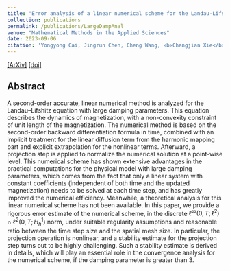```yaml
---
title: "Error analysis of a linear numerical scheme for the Landau-Lifshitz equation with large damping parameters"
collection: publications
permalink: /publications/LargeDampAnal
venue: "Mathematical Methods in the Applied Sciences"
date: 2023-09-06
citation: 'Yongyong Cai, Jingrun Chen, Cheng Wang, <b>Changjian Xie</b>.'
---
```

[[ArXiv]](https://arxiv.org/pdf/2111.07537.pdf)
[[doi]](https://doi.org/10.1002/mma.9601)


## Abstract
A second-order accurate, linear numerical method is analyzed for the Landau–Lifshitz equation with large damping parameters. 
This equation describes the dynamics of magnetization, with a non-convexity constraint of unit length of the magnetization. 
The numerical method is based on the second-order backward differentiation formula in time, combined with an implicit treatment for 
the linear diffusion term from the harmonic mapping part and explicit extrapolation for the nonlinear terms. Afterward, a projection 
step is applied to normalize the numerical solution at a point-wise level. This numerical scheme has shown extensive advantages in the 
practical computations for the physical model with large damping parameters, which comes from the fact that only a linear system with 
constant coefficients (independent of both time and the updated magnetization) needs to be solved at each time step, and has greatly
improved the numerical efficiency. Meanwhile, a theoretical analysis for this linear numerical scheme has not been available. 
In this paper, we provide a rigorous error estimate of the numerical scheme, in the discrete $\ell^{\infty}(0,T;\ell^2)\cap\ell^2(0,T;H^1_h)$ 
norm, under suitable regularity assumptions and reasonable ratio between the time step size and the spatial mesh size. 
In particular, the projection operation is nonlinear, and a stability estimate for the projection step turns out to be highly challenging. 
Such a stability estimate is derived in details, which will play an essential role in the convergence analysis for the numerical scheme, 
if the damping parameter is greater than $3$.